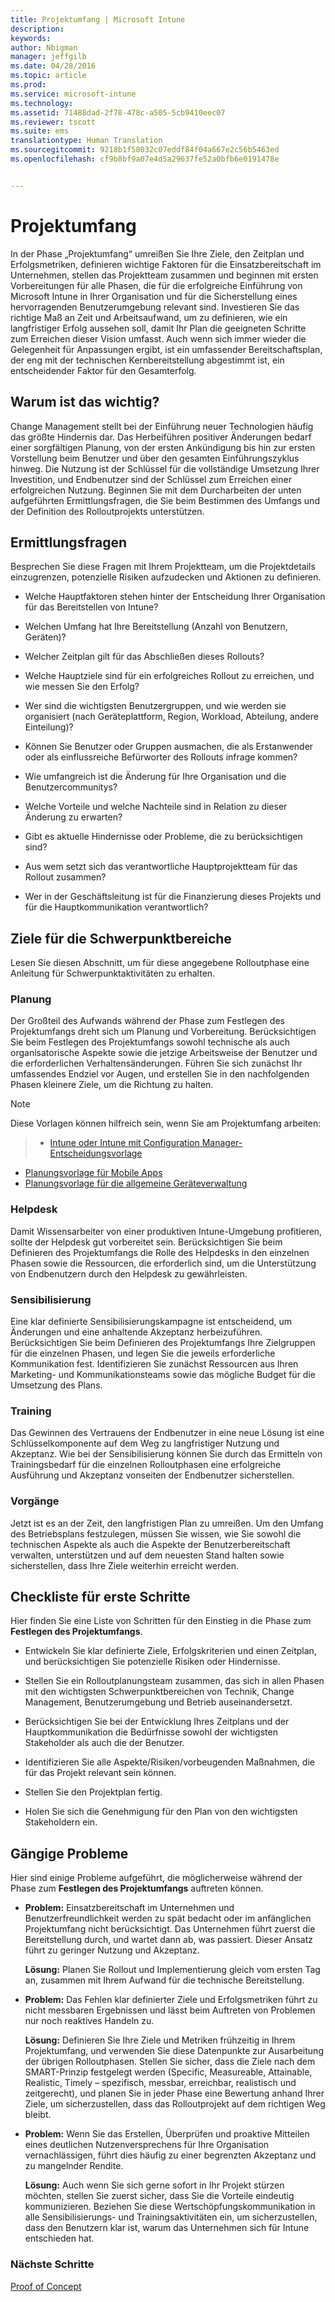 ```yaml
---
title: Projektumfang | Microsoft Intune
description: 
keywords: 
author: Nbigman
manager: jeffgilb
ms.date: 04/28/2016
ms.topic: article
ms.prod: 
ms.service: microsoft-intune
ms.technology: 
ms.assetid: 71488dad-2f78-478c-a505-5cb9410eec07
ms.reviewer: tscott
ms.suite: ems
translationtype: Human Translation
ms.sourcegitcommit: 9218b1f58032c07eddf84f04a667e2c56b5463ed
ms.openlocfilehash: cf9b8bf9a07e4d5a29637fe52a0bfb6e0191478e


---
```


# Projektumfang
In der Phase „Projektumfang“ umreißen Sie Ihre Ziele, den Zeitplan und Erfolgsmetriken, definieren wichtige Faktoren für die Einsatzbereitschaft im Unternehmen, stellen das Projektteam zusammen und beginnen mit ersten Vorbereitungen für alle Phasen, die für die erfolgreiche Einführung von Microsoft Intune in Ihrer Organisation und für die Sicherstellung eines hervorragenden Benutzerumgebung relevant sind.
Investieren Sie das richtige Maß an Zeit und Arbeitsaufwand, um zu definieren, wie ein langfristiger Erfolg aussehen soll, damit Ihr Plan die geeigneten Schritte zum Erreichen dieser Vision umfasst. Auch wenn sich immer wieder die Gelegenheit für Anpassungen ergibt, ist ein umfassender Bereitschaftsplan, der eng mit der technischen Kernbereitstellung abgestimmt ist, ein entscheidender Faktor für den Gesamterfolg.

## Warum ist das wichtig?
Change Management stellt bei der Einführung neuer Technologien häufig das größte Hindernis dar. Das Herbeiführen positiver Änderungen bedarf einer sorgfältigen Planung, von der ersten Ankündigung bis hin zur ersten Vorstellung beim Benutzer und über den gesamten Einführungszyklus hinweg. Die Nutzung ist der Schlüssel für die vollständige Umsetzung Ihrer Investition, und Endbenutzer sind der Schlüssel zum Erreichen einer erfolgreichen Nutzung.
Beginnen Sie mit dem Durcharbeiten der unten aufgeführten Ermittlungsfragen, die Sie beim Bestimmen des Umfangs und der Definition des Rolloutprojekts unterstützen.

## Ermittlungsfragen
Besprechen Sie diese Fragen mit Ihrem Projektteam, um die Projektdetails einzugrenzen, potenzielle Risiken aufzudecken und Aktionen zu definieren.

-   Welche Hauptfaktoren stehen hinter der Entscheidung Ihrer Organisation für das Bereitstellen von Intune?

-   Welchen Umfang hat Ihre Bereitstellung (Anzahl von Benutzern, Geräten)?
-   Welcher Zeitplan gilt für das Abschließen dieses Rollouts?

-   Welche Hauptziele sind für ein erfolgreiches Rollout zu erreichen, und wie messen Sie den Erfolg?

-   Wer sind die wichtigsten Benutzergruppen, und wie werden sie organisiert (nach Geräteplattform, Region, Workload, Abteilung, andere Einteilung)?

-   Können Sie Benutzer oder Gruppen ausmachen, die als Erstanwender oder als einflussreiche Befürworter des Rollouts infrage kommen?

-   Wie umfangreich ist die Änderung für Ihre Organisation und die Benutzercommunitys?

-   Welche Vorteile und welche Nachteile sind in Relation zu dieser Änderung zu erwarten?

-   Gibt es aktuelle Hindernisse oder Probleme, die zu berücksichtigen sind?

-   Aus wem setzt sich das verantwortliche Hauptprojektteam für das Rollout zusammen?

-   Wer in der Geschäftsleitung ist für die Finanzierung dieses Projekts und für die Hauptkommunikation verantwortlich?

## Ziele für die Schwerpunktbereiche
Lesen Sie diesen Abschnitt, um für diese angegebene Rolloutphase eine Anleitung für Schwerpunktaktivitäten zu erhalten.

### Planung

Der Großteil des Aufwands während der Phase zum Festlegen des Projektumfangs dreht sich um Planung und Vorbereitung. Berücksichtigen Sie beim Festlegen des Projektumfangs sowohl technische als auch organisatorische Aspekte sowie die jetzige Arbeitsweise der Benutzer und die erforderlichen Verhaltensänderungen. Führen Sie sich zunächst Ihr umfassendes Endziel vor Augen, und erstellen Sie in den nachfolgenden Phasen kleinere Ziele, um die Richtung zu halten.


 > [!NOTE]
 > 
 > Diese Vorlagen können hilfreich sein, wenn Sie am Projektumfang arbeiten:
 > > - [Intune oder Intune mit Configuration Manager-Entscheidungsvorlage](https://gallery.technet.microsoft.com/Intune-or-Intune-with-900e8a78)
 > - [Planungsvorlage für Mobile Apps](https://gallery.technet.microsoft.com/Mobile-app-planning-18689d59)
>- [Planungsvorlage für die allgemeine Geräteverwaltung](https://gallery.technet.microsoft.com/General-device-management-334c3792)

### Helpdesk
Damit Wissensarbeiter von einer produktiven Intune-Umgebung profitieren, sollte der Helpdesk gut vorbereitet sein. Berücksichtigen Sie beim Definieren des Projektumfangs die Rolle des Helpdesks in den einzelnen Phasen sowie die Ressourcen, die erforderlich sind, um die Unterstützung von Endbenutzern durch den Helpdesk zu gewährleisten.

### Sensibilisierung
Eine klar definierte Sensibilisierungskampagne ist entscheidend, um Änderungen und eine anhaltende Akzeptanz herbeizuführen. Berücksichtigen Sie beim Definieren des Projektumfangs Ihre Zielgruppen für die einzelnen Phasen, und legen Sie die jeweils erforderliche Kommunikation fest. Identifizieren Sie zunächst Ressourcen aus Ihren Marketing- und Kommunikationsteams sowie das mögliche Budget für die Umsetzung des Plans.

### Training
Das Gewinnen des Vertrauens der Endbenutzer in eine neue Lösung ist eine Schlüsselkomponente auf dem Weg zu langfristiger Nutzung und Akzeptanz. Wie bei der Sensibilisierung können Sie durch das Ermitteln von Trainingsbedarf für die einzelnen Rolloutphasen eine erfolgreiche Ausführung und Akzeptanz vonseiten der Endbenutzer sicherstellen.

### Vorgänge
Jetzt ist es an der Zeit, den langfristigen Plan zu umreißen. Um den Umfang des Betriebsplans festzulegen, müssen Sie wissen, wie Sie sowohl die technischen Aspekte als auch die Aspekte der Benutzerbereitschaft verwalten, unterstützen und auf dem neuesten Stand halten sowie sicherstellen, dass Ihre Ziele weiterhin erreicht werden.

## Checkliste für erste Schritte
Hier finden Sie eine Liste von Schritten für den Einstieg in die Phase zum **Festlegen des Projektumfangs**.

-   Entwickeln Sie klar definierte Ziele, Erfolgskriterien und einen Zeitplan, und berücksichtigen Sie potenzielle Risiken oder Hindernisse.

-   Stellen Sie ein Rolloutplanungsteam zusammen, das sich in allen Phasen mit den wichtigsten Schwerpunktbereichen von Technik, Change Management, Benutzerumgebung und Betrieb auseinandersetzt.

-   Berücksichtigen Sie bei der Entwicklung Ihres Zeitplans und der Hauptkommunikation die Bedürfnisse sowohl der wichtigsten Stakeholder als auch die der Benutzer.

-   Identifizieren Sie alle Aspekte/Risiken/vorbeugenden Maßnahmen, die für das Projekt relevant sein können.

-   Stellen Sie den Projektplan fertig.

-   Holen Sie sich die Genehmigung für den Plan von den wichtigsten Stakeholdern ein.

## Gängige Probleme
Hier sind einige Probleme aufgeführt, die möglicherweise während der Phase zum **Festlegen des Projektumfangs** auftreten können.

-   **Problem:** Einsatzbereitschaft im Unternehmen und Benutzerfreundlichkeit werden zu spät bedacht oder im anfänglichen Projektumfang nicht berücksichtigt. Das Unternehmen führt zuerst die Bereitstellung durch, und wartet dann ab, was passiert. Dieser Ansatz führt zu geringer Nutzung und Akzeptanz.

    **Lösung:** Planen Sie Rollout und Implementierung gleich vom ersten Tag an, zusammen mit Ihrem Aufwand für die technische Bereitstellung.

-   **Problem:** Das Fehlen klar definierter Ziele und Erfolgsmetriken führt zu nicht messbaren Ergebnissen und lässt beim Auftreten von Problemen nur noch reaktives Handeln zu.

    **Lösung:** Definieren Sie Ihre Ziele und Metriken frühzeitig in Ihrem Projektumfang, und verwenden Sie diese Datenpunkte zur Ausarbeitung der übrigen Rolloutphasen. Stellen Sie sicher, dass die Ziele nach dem SMART-Prinzip festgelegt werden (Specific, Measureable, Attainable, Realistic, Timely – spezifisch, messbar, erreichbar, realistisch und zeitgerecht), und planen Sie in jeder Phase eine Bewertung anhand Ihrer Ziele, um sicherzustellen, dass das Rolloutprojekt auf dem richtigen Weg bleibt.

-   **Problem:** Wenn Sie das Erstellen, Überprüfen und proaktive Mitteilen eines deutlichen Nutzenversprechens für Ihre Organisation vernachlässigen, führt dies häufig zu einer begrenzten Akzeptanz und zu mangelnder Rendite.

    **Lösung:** Auch wenn Sie sich gerne sofort in Ihr Projekt stürzen möchten, stellen Sie zuerst sicher, dass Sie die Vorteile eindeutig kommunizieren. Beziehen Sie diese Wertschöpfungskommunikation in alle Sensibilisierungs- und Trainingsaktivitäten ein, um sicherzustellen, dass den Benutzern klar ist, warum das Unternehmen sich für Intune entschieden hat.

### Nächste Schritte
[Proof of Concept](proof-of-concept.md)



<!--HONumber=Jun16_HO4-->


